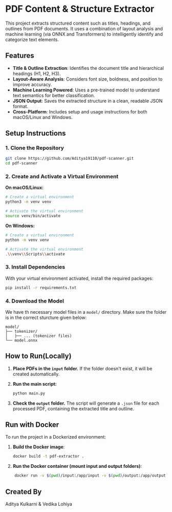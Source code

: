 # PDF Content & Structure Extractor

This project extracts structured content such as titles, headings, and outlines from PDF documents. It uses a combination of layout analysis and machine learning (via ONNX and Transformers) to intelligently identify and categorize text elements.

## Features

- **Title & Outline Extraction**: Identifies the document title and hierarchical headings (H1, H2, H3).
- **Layout-Aware Analysis**: Considers font size, boldness, and position to improve accuracy.
- **Machine Learning Powered**: Uses a pre-trained model to understand text semantics for better classification.
- **JSON Output**: Saves the extracted structure in a clean, readable JSON format.
- **Cross-Platform**: Includes setup and usage instructions for both macOS/Linux and Windows.

## Setup Instructions

### 1. Clone the Repository

```bash
git clone https://github.com/Aditya19110/pdf-scanner.git
cd pdf-scanner
```

### 2. Create and Activate a Virtual Environment

**On macOS/Linux:**

```bash
# Create a virtual environment
python3 -m venv venv

# Activate the virtual environment
source venv/bin/activate
```

**On Windows:**

```bash
# Create a virtual environment
python -m venv venv

# Activate the virtual environment
.\\venv\\Scripts\\activate
```

### 3. Install Dependencies

With your virtual environment activated, install the required packages:

```bash
pip install -r requirements.txt
```

### 4. Download the Model

We have th necessary model files in a `model/` directory. Make sure the folder is in the correct sturcture given below:

```
model/
├── tokenizer/
│   ├── ... (tokenizer files)
└── model.onnx
```

## How to Run(Locally)

1.  **Place PDFs in the `input` folder.** If the folder doesn't exist, it will be created automatically.
2.  **Run the main script:**

    ```bash
    python main.py
    ```

3.  **Check the `output` folder.** The script will generate a `.json` file for each processed PDF, containing the extracted title and outline.

## Run with Docker

To run the project in a Dockerized environment:

1. **Build the Docker image**:

   ```bash
   docker build -t pdf-extractor .
   ```
2. **Run the Docker container (mount input and output folders)**:

```bash
    docker run -v $(pwd)/input:/app/input -v $(pwd)/output:/app/output pdf-extractor
```


## Created By

Aditya Kulkarni & Vedika Lohiya